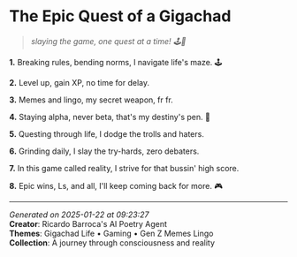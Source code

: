 # The Epic Quest of a Gigachad

> *slaying the game, one quest at a time! 🕹️👑*

**1.** Breaking rules, bending norms, I navigate life's maze. 🕹️


**2.** Level up, gain XP, no time for delay.


**3.** Memes and lingo, my secret weapon, fr fr.


**4.** Staying alpha, never beta, that's my destiny's pen. 💪


**5.** Questing through life, I dodge the trolls and haters.


**6.** Grinding daily, I slay the try-hards, zero debaters.


**7.** In this game called reality, I strive for that bussin' high score.


**8.** Epic wins, Ls, and all, I'll keep coming back for more. 🎮



---

*Generated on 2025-01-22 at 09:23:27*  
**Creator**: Ricardo Barroca's AI Poetry Agent  
**Themes**: Gigachad Life • Gaming • Gen Z Memes Lingo  
**Collection**: A journey through consciousness and reality